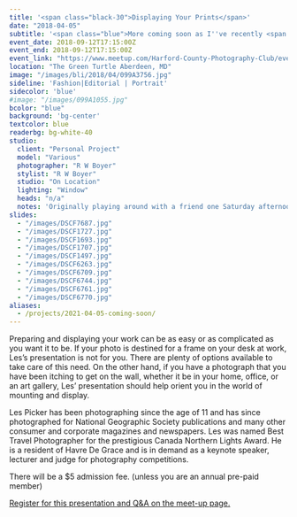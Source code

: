 ```yaml
---
title: '<span class="black-30">Displaying Your Prints</span>'
date: "2018-04-05"
subtitle: '<span class="blue">More coming soon as I''ve recently <span class="fw7">purged everything.</span></span>'
event_date: 2018-09-12T17:15:00Z
event_end: 2018-09-12T17:15:00Z
event_link: "https://www.meetup.com/Harford-County-Photography-Club/events/253936674/"
location: "The Green Turtle Aberdeen, MD"
image: "/images/bli/2018/04/099A3756.jpg"
sideline: 'Fashion|Editorial | Portrait'
sidecolor: 'blue'
#image: "/images/099A1055.jpg"
bcolor: "blue"
background: 'bg-center'
textcolor: blue
readerbg: bg-white-40
studio:
  client: "Personal Project"
  model: "Various"
  photographer: "R W Boyer"
  stylist: "R W Boyer"
  studio: "On Location"
  lighting: "Window"
  heads: "n/a"
  notes: 'Originally playing around with a friend one Saturday afternoon grew into a project involving 25 extremely diverse subjects from all walks of life.'
slides:
  - "/images/DSCF7687.jpg"
  - "/images/DSCF1727.jpg"
  - "/images/DSCF1693.jpg"
  - "/images/DSCF1707.jpg"
  - "/images/DSCF1497.jpg"
  - "/images/DSCF6263.jpg"
  - "/images/DSCF6709.jpg"
  - "/images/DSCF6744.jpg"
  - "/images/DSCF6761.jpg"
  - "/images/DSCF6770.jpg"
aliases:
  - /projects/2021-04-05-coming-soon/
---
```

Preparing and displaying your work can be as easy or as complicated as you want it to be. If your photo is destined for a frame on your desk at work, Les’s presentation is not for you. There are plenty of options available to take care of this need. On the other hand, if you have a photograph that you have been itching to get on the wall, whether it be in your home, office, or an art gallery, Les’ presentation should help orient you in the world of mounting and display.

Les Picker has been photographing since the age of 11 and has since photographed for National Geographic Society publications and many other consumer and corporate magazines and newspapers. Les was named Best Travel Photographer for the prestigious Canada Northern Lights Award. He is a resident of Havre De Grace and is in demand as a keynote speaker, lecturer and judge for photography competitions.

There will be a $5 admission fee. (unless you are an annual pre-paid member)

[Register for this presentation and Q&A on the meet-up page.](https://www.meetup.com/Harford-County-Photography-Club/events/253936674/)
